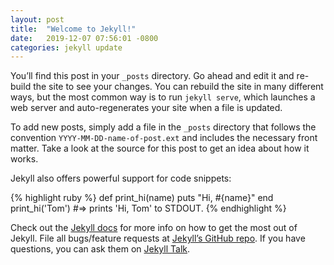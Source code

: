 ```yaml
---
layout: post
title:  "Welcome to Jekyll!"
date:   2019-12-07 07:56:01 -0800
categories: jekyll update
---
```


<script src="https://cdnjs.cloudflare.com/ajax/libs/three.js/109/three.min.js" integrity="sha256-Wua0LsQkGDEeIkbmBNjj9wcThJh5uCD6R8+5YQhXveQ=" crossorigin="anonymous"></script>


<canvas id="double_buffer_canvas"  width="500" height="500">
</canvas>

<script src="/assets/js/double_buffer.js"></script>



You’ll find this post in your `_posts` directory. Go ahead and edit it and re-build the site to see your changes. You can rebuild the site in many different ways, but the most common way is to run `jekyll serve`, which launches a web server and auto-regenerates your site when a file is updated.

To add new posts, simply add a file in the `_posts` directory that follows the convention `YYYY-MM-DD-name-of-post.ext` and includes the necessary front matter. Take a look at the source for this post to get an idea about how it works.

Jekyll also offers powerful support for code snippets:

{% highlight ruby %}
def print_hi(name)
  puts "Hi, #{name}"
end
print_hi('Tom')
#=> prints 'Hi, Tom' to STDOUT.
{% endhighlight %}

Check out the [Jekyll docs][jekyll-docs] for more info on how to get the most out of Jekyll. File all bugs/feature requests at [Jekyll’s GitHub repo][jekyll-gh]. If you have questions, you can ask them on [Jekyll Talk][jekyll-talk].

[jekyll-docs]: https://jekyllrb.com/docs/home
[jekyll-gh]:   https://github.com/jekyll/jekyll
[jekyll-talk]: https://talk.jekyllrb.com/
